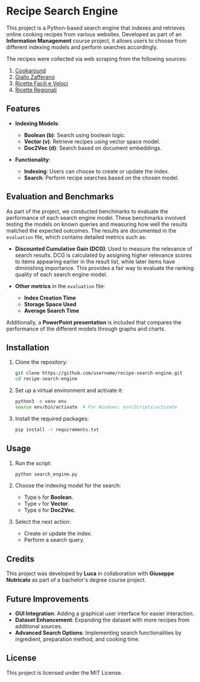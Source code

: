 # Recipe Search Engine

This project is a Python-based search engine that indexes and retrieves online cooking recipes from various websites. Developed as part of an **Information Management** course project, it allows users to choose from different indexing models and perform searches accordingly.

The recipes were collected via web scraping from the following sources:
1. [Cookaround](https://www.cookaround.com/)
2. [Giallo Zafferano](https://www.giallozafferano.it/)
3. [Ricette Facili e Veloci](http://www.ricettefacilieveloci.it/)
4. [Ricette Regionali](http://www.ricetteregionali.net/)

## Features

- **Indexing Models**:
  - **Boolean (b)**: Search using boolean logic.
  - **Vector (v)**: Retrieve recipes using vector space model.
  - **Doc2Vec (d)**: Search based on document embeddings.

- **Functionality**:
  - **Indexing**: Users can choose to create or update the index.
  - **Search**: Perform recipe searches based on the chosen model.

## Evaluation and Benchmarks

As part of the project, we conducted benchmarks to evaluate the performance of each search engine model. These benchmarks involved testing the models on known queries and measuring how well the results matched the expected outcomes. The results are documented in the `evaluation` file, which contains detailed metrics such as:

- **Discounted Cumulative Gain (DCG)**: Used to measure the relevance of search results. DCG is calculated by assigning higher relevance scores to items appearing earlier in the result list, while later items have diminishing importance. This provides a fair way to evaluate the ranking quality of each search engine model.
  
- **Other metrics** in the `evaluation` file:
  - **Index Creation Time**
  - **Storage Space Used**
  - **Average Search Time**

Additionally, a **PowerPoint presentation** is included that compares the performance of the different models through graphs and charts.

## Installation

1. Clone the repository:
   ```bash
   git clone https://github.com/username/recipe-search-engine.git
   cd recipe-search-engine
   ```

2. Set up a virtual environment and activate it:
   ```bash
   python3 -m venv env
   source env/bin/activate  # For Windows: env\Scripts\activate
   ```

3. Install the required packages:
   ```bash
   pip install -r requirements.txt
   ```

## Usage

1. Run the script:
   ```bash
   python search_engine.py
   ```

2. Choose the indexing model for the search:
   - Type `b` for **Boolean**.
   - Type `v` for **Vector**.
   - Type `d` for **Doc2Vec**.

3. Select the next action:
   - Create or update the index.
   - Perform a search query.

## Credits

This project was developed by **Luca** in collaboration with **Giuseppe Nutricato** as part of a bachelor's degree course project.

## Future Improvements
- **GUI Integration**: Adding a graphical user interface for easier interaction.
- **Dataset Enhancement**: Expanding the dataset with more recipes from additional sources.
- **Advanced Search Options**: Implementing search functionalities by ingredient, preparation method, and cooking time.

## License
This project is licensed under the MIT License.
